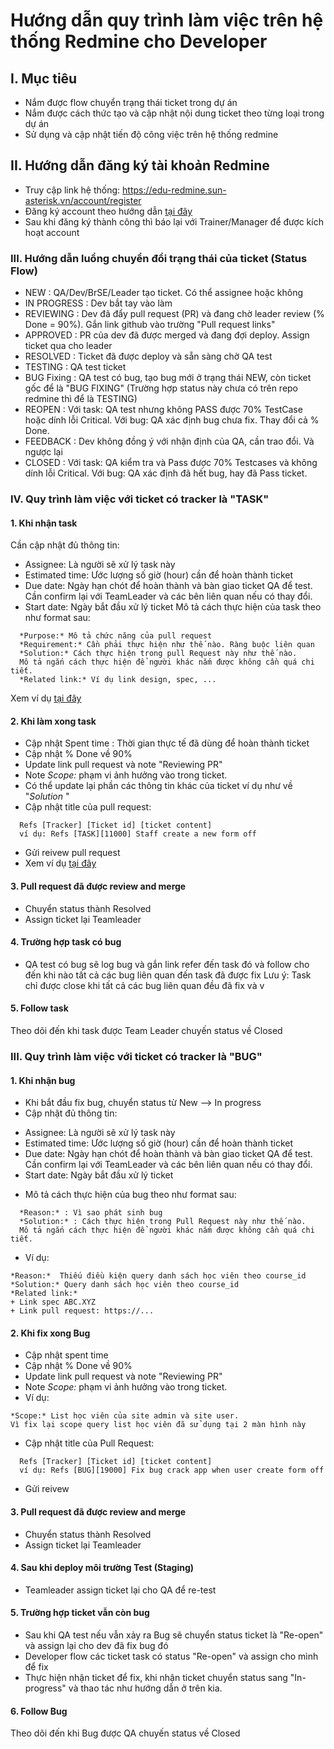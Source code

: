 # Hướng dẫn quy trình làm việc trên hệ thống Redmine cho Developer

## I. Mục tiêu
- Nắm được flow chuyển trạng thái ticket trong dự án
- Nắm được cách thức tạo và cập nhật nội dung ticket theo từng loại trong dự án
- Sử dụng và cập nhật tiến độ công việc trên hệ thống redmine

## II. Hướng dẫn đăng ký tài khoản Redmine
- Truy cập link hệ thống: https://edu-redmine.sun-asterisk.vn/account/register
- Đăng ký account theo hướng dẫn [tại đây](https://github.com/voiceJapan/TrainningGuide/blob/master/Rails/RegisterEduRedmine.png)
- Sau khi đăng ký thành công thì báo lại với Trainer/Manager để được kích hoạt account

### III. Hướng dẫn luồng chuyển đổi trạng thái của ticket (Status Flow)
- NEW : QA/Dev/BrSE/Leader tạo ticket. Có thể assignee hoặc không
- IN PROGRESS : Dev bắt tay vào làm
- REVIEWING : Dev đã đẩy pull request (PR) và đang chờ leader review (% Done = 90%). Gắn link github vào trường "Pull request links"
- APPROVED : PR của dev đã được merged và đang đợi deploy. Assign ticket qua cho leader
- RESOLVED : Ticket đã được deploy và sẵn sàng chờ QA test
- TESTING : QA test ticket
- BUG Fixing : QA test có bug, tạo bug mới ở trạng thái NEW, còn ticket gốc để là "BUG FIXING" (Trường hợp status này chưa có trên repo redmine thì để là TESTING)
- REOPEN : Với task: QA test nhưng không PASS được 70% TestCase hoặc dính lỗi Critical. Với bug: QA xác định bug chưa fix. Thay đổi cả % Done.
- FEEDBACK : Dev không đồng ý với nhận định của QA, cần trao đổi. Và ngược lại
- CLOSED : Với task: QA kiểm tra và Pass được 70% Testcases và không dính lỗi Critical. Với bug: QA xác định đã hết bug, hay đã Pass ticket.

### IV. Quy trình làm việc với ticket có tracker là "TASK"
#### 1. Khi nhận task
Cần cập nhật đủ thông tin:
 + Assignee: Là người sẽ xử lý task này
 + Estimated time: Ước lượng số giờ (hour) cần để hoàn thành ticket
 + Due date: Ngày hạn chót để hoàn thành và bàn giao ticket QA để test. Cần confirm lại với TeamLeader và các bên liên quan nếu có thay đổi.
 + Start date: Ngày bắt đầu xử lý ticket
Mô tả cách thực hiện của task theo như format sau:
```
  *Purpose:* Mô tả chức năng của pull request
  *Requirement:* Cần phải thực hiện như thế nào. Ràng buộc liên quan
  *Solution:* Cách thực hiện trong pull Request này như thế nào. 
  Mô tả ngắn cách thực hiện để người khác nắm được không cần quá chi tiết.
  *Related link:* Ví dụ link design, spec, ...
```
Xem ví dụ [tại đây](https://github.com/voiceJapan/TrainningGuide/blob/master/WorkingProcess/redmine/inprogress_task.png)

#### 2. Khi làm xong task
- Cập nhật Spent time : Thời gian thực tế đã dùng để hoàn thành ticket
- Cập nhật % Done về 90%
- Update link pull request và note "Reviewing PR"
- Note *Scope:* phạm vi ảnh hưởng vào trong ticket.
- Có thể update lại phần các thông tin khác của ticket ví dụ như về "*Solution* "
- Cập nhật title của pull request:
```
  Refs [Tracker] [Ticket id] [ticket content]
  ví dụ: Refs [TASK][11000] Staff create a new form off
```
- Gửi reivew pull request
- Xem ví dụ [tại đây](https://github.com/voiceJapan/TrainningGuide/blob/master/WorkingProcess/redmine/done_task.png)

#### 3. Pull request đã được review and merge
- Chuyển status thành Resolved
- Assign ticket lại Teamleader

#### 4. Trường hợp task có bug
- QA test có bug sẽ log bug và gắn link refer đến task đó và follow cho đến khi nào tất cả các bug liên quan đến task đã được fix
Lưu ý: Task chỉ được close khi tất cả các bug liên quan đều đã fix và v

#### 5. Follow task
Theo dõi đến khi task được Team Leader chuyến status về Closed

### III. Quy trình làm việc với ticket có tracker là "BUG"
#### 1. Khi nhận bug
- Khi bắt đầu fix bug, chuyển status từ New --> In progress
- Cập nhật đủ thông tin:
 + Assignee: Là người sẽ xử lý task này
 + Estimated time: Ước lượng số giờ (hour) cần để hoàn thành ticket
 + Due date: Ngày hạn chót để hoàn thành và bàn giao ticket QA để test. Cần confirm lại với TeamLeader và các bên liên quan nếu có thay đổi.
 + Start date: Ngày bắt đầu xử lý ticket
- Mô tả cách thực hiện của bug theo như format sau:
```
  *Reason:* : Vì sao phát sinh bug
  *Solution:* : Cách thực hiện trong Pull Request này như thế nào. 
  Mô tả ngắn cách thực hiện để người khác nắm được không cần quá chi tiết.
```
- Ví dụ:
```
*Reason:*  Thiếu điều kiện query danh sách học viên theo course_id
*Solution:* Query danh sách học viên theo course_id
*Related link:*
+ Link spec ABC.XYZ
+ Link pull request: https://...
```

#### 2. Khi fix xong Bug
- Cập nhật spent time
- Cập nhật % Done về 90%
- Update link pull request và note "Reviewing PR"
- Note *Scope:* phạm vi ảnh hưởng vào trong ticket.
- Ví dụ:
```
*Scope:* List học viên của site admin và site user. 
Vì fix lại scope query list học viên đã sử dụng tại 2 màn hình này
```
- Cập nhật title của Pull Request:
```
  Refs [Tracker] [Ticket id] [ticket content]
  ví dụ: Refs [BUG][19000] Fix bug crack app when user create form off
```
- Gửi reivew

#### 3. Pull request đã được review and merge
- Chuyển status thành Resolved
- Assign ticket lại Teamleader

#### 4. Sau khi deploy môi trường Test (Staging)
- Teamleader assign ticket lại cho QA để re-test

#### 5. Trường hợp ticket vẫn còn bug
- Sau khi QA test nếu vẫn xảy ra Bug sẽ chuyển status ticket là "Re-open" và assign lại cho dev đã fix bug đó
- Developer flow các ticket task có status "Re-open" và assign cho mình để fix
- Thực hiện nhận ticket để fix, khi nhận ticket chuyển status sang "In-progress" và thao tác như hướng dẫn ở trên kia.

#### 6. Follow Bug
Theo dõi đến khi Bug được QA chuyến status về Closed
